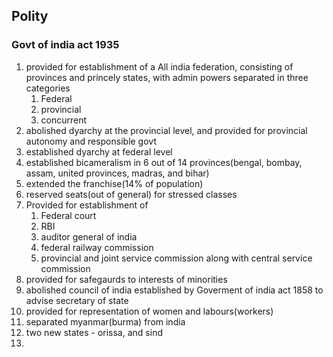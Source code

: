 ## Polity
### Govt of india act 1935
1. provided for establishment of a All india federation, consisting of provinces and princely states, with admin powers separated in three categories 
	1. Federal
	2. provincial
	3. concurrent
2. abolished dyarchy at the provincial level, and provided for provincial autonomy and responsible govt
3. established dyarchy at federal level
4. established bicameralism in 6 out of 14 provinces(bengal, bombay, assam, united provinces, madras, and bihar)
5. extended the franchise(14% of population)
6. reserved seats(out of general) for stressed classes
7. Provided for establishment of 
	1. Federal court
	2. RBI
	3. auditor general of india
	4. federal railway commission
	5. provincial and joint service commission along with central service commission
8. provided for safegaurds to interests of minorities
9. abolished council of india established by Goverment of india act 1858 to advise secretary of state
10. provided for representation of women and labours(workers)
11. separated myanmar(burma) from india
12. two new states - orissa, and sind
13. 